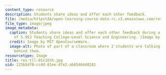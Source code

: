 ```yaml
---
content_type: resource
description: Students share ideas and offer each other feedback.
file: /media/https%3A/open-learning-course-data-rc.s3.amazonaws.com/res-tll-01-guidelines-for-teaching-mit-and-beyond-spring-2016/125b5df0cc4d81eed7e2ab6546448281_res-tll-01s16-th.jpg
file_type: image/jpeg
image_metadata:
  caption: Students share ideas and offer each other feedback during a class session
    of 5.95J Teaching College-Level Science and Engineering. (Image by MIT OpenCourseWare.)
  credit: Image by MIT OpenCourseWare.
  image-alt: Photo of part of a classroom where 2 students are talking and more students
    behind them.
resourcetype: Image
title: res-tll-01s16th.jpg
uid: 125b5df0-cc4d-81ee-d7e2-ab6546448281
---
```


